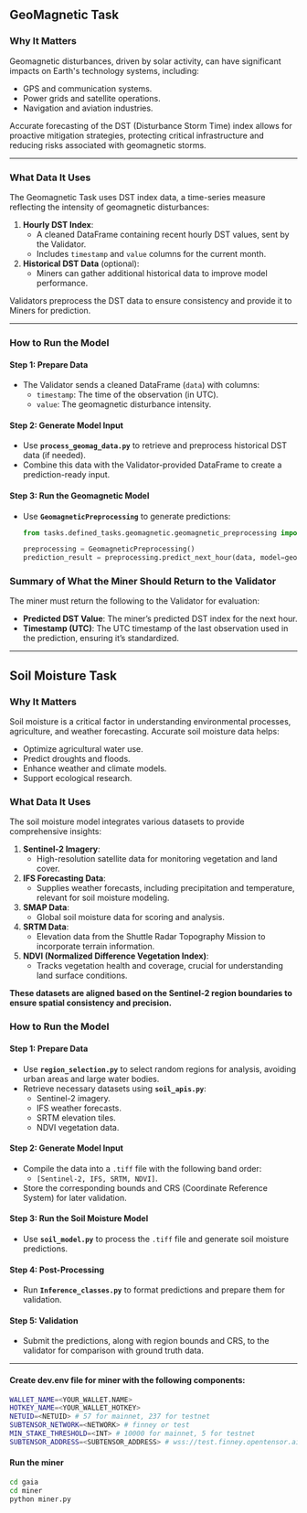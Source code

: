 ## GeoMagnetic Task

### Why It Matters
Geomagnetic disturbances, driven by solar activity, can have significant impacts on Earth's technology systems, including:
- GPS and communication systems.
- Power grids and satellite operations.
- Navigation and aviation industries.

Accurate forecasting of the DST (Disturbance Storm Time) index allows for proactive mitigation strategies, protecting critical infrastructure and reducing risks associated with geomagnetic storms.

---

### What Data It Uses
The Geomagnetic Task uses DST index data, a time-series measure reflecting the intensity of geomagnetic disturbances:
1. **Hourly DST Index**:
   - A cleaned DataFrame containing recent hourly DST values, sent by the Validator.
   - Includes `timestamp` and `value` columns for the current month.
2. **Historical DST Data** (optional):
   - Miners can gather additional historical data to improve model performance.

Validators preprocess the DST data to ensure consistency and provide it to Miners for prediction.

---

### How to Run the Model

#### Step 1: Prepare Data
- The Validator sends a cleaned DataFrame (`data`) with columns:
  - `timestamp`: The time of the observation (in UTC).
  - `value`: The geomagnetic disturbance intensity.

#### Step 2: Generate Model Input
- Use **`process_geomag_data.py`** to retrieve and preprocess historical DST data (if needed).
- Combine this data with the Validator-provided DataFrame to create a prediction-ready input.

#### Step 3: Run the Geomagnetic Model
- Use **`GeomagneticPreprocessing`** to generate predictions:
  ```python
  from tasks.defined_tasks.geomagnetic.geomagnetic_preprocessing import GeomagneticPreprocessing

  preprocessing = GeomagneticPreprocessing()
  prediction_result = preprocessing.predict_next_hour(data, model=geomag_model)


### Summary of What the Miner Should Return to the Validator

The miner must return the following to the Validator for evaluation:

- **Predicted DST Value**: The miner’s predicted DST index for the next hour.
- **Timestamp (UTC)**: The UTC timestamp of the last observation used in the prediction, ensuring it’s standardized.

---

## Soil Moisture Task

### Why It Matters
Soil moisture is a critical factor in understanding environmental processes, agriculture, and weather forecasting. 
Accurate soil moisture data helps: 
- Optimize agricultural water use.
- Predict droughts and floods.
- Enhance weather and climate models.
- Support ecological research.

### What Data It Uses
The soil moisture model integrates various datasets to provide comprehensive insights:
1. **Sentinel-2 Imagery**:
   - High-resolution satellite data for monitoring vegetation and land cover.
2. **IFS Forecasting Data**:
   - Supplies weather forecasts, including precipitation and temperature, relevant for soil moisture modeling.
3. **SMAP Data**:
   - Global soil moisture data for scoring and analysis.
4. **SRTM Data**:
   - Elevation data from the Shuttle Radar Topography Mission to incorporate terrain information.
5. **NDVI (Normalized Difference Vegetation Index)**:
   - Tracks vegetation health and coverage, crucial for understanding land surface conditions.

**These datasets are aligned based on the Sentinel-2 region boundaries to ensure spatial consistency and precision.**

### How to Run the Model

#### Step 1: Prepare Data
- Use **`region_selection.py`** to select random regions for analysis, avoiding urban areas and large water bodies.
- Retrieve necessary datasets using **`soil_apis.py`**:
  - Sentinel-2 imagery.
  - IFS weather forecasts.
  - SRTM elevation tiles.
  - NDVI vegetation data.

#### Step 2: Generate Model Input
- Compile the data into a `.tiff` file with the following band order:
  - `[Sentinel-2, IFS, SRTM, NDVI]`.
- Store the corresponding bounds and CRS (Coordinate Reference System) for later validation.

#### Step 3: Run the Soil Moisture Model
- Use **`soil_model.py`** to process the `.tiff` file and generate soil moisture predictions.

#### Step 4: Post-Processing
- Run **`Inference_classes.py`** to format predictions and prepare them for validation.

#### Step 5: Validation
- Submit the predictions, along with region bounds and CRS, to the validator for comparison with ground truth data.


---

#### Create dev.env file for miner with the following components:
```bash
WALLET_NAME=<YOUR_WALLET.NAME>
HOTKEY_NAME=<YOUR_WALLET_HOTKEY>
NETUID=<NETUID> # 57 for mainnet, 237 for testnet
SUBTENSOR_NETWORK=<NETWORK> # finney or test
MIN_STAKE_THRESHOLD=<INT> # 10000 for mainnet, 5 for testnet
SUBTENSOR_ADDRESS=<SUBTENSOR_ADDRESS> # wss://test.finney.opentensor.ai:443/ for testnet, wss://finney.opentensor.ai:443/ for mainnet (chain endpoint)
```

#### Run the miner
```bash
cd gaia
cd miner
python miner.py
```